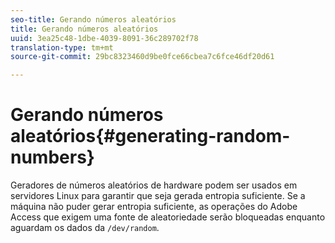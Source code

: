```yaml
---
seo-title: Gerando números aleatórios
title: Gerando números aleatórios
uuid: 3ea25c48-1dbe-4039-8091-36c289702f78
translation-type: tm+mt
source-git-commit: 29bc8323460d9be0fce66cbea7c6fce46df20d61

---
```



# Gerando números aleatórios{#generating-random-numbers}

Geradores de números aleatórios de hardware podem ser usados em servidores Linux para garantir que seja gerada entropia suficiente. Se a máquina não puder gerar entropia suficiente, as operações do Adobe Access que exigem uma fonte de aleatoriedade serão bloqueadas enquanto aguardam os dados da `/dev/random`.
